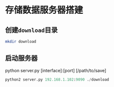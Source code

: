 # 存储数据服务器搭建

## 创建`download`目录

```bash
mkdir download
```

## 启动服务器

python server.py [interface]:[port] [/path/to/save]

```python
python2 server.py 192.168.1.102:9090 ./download
```
